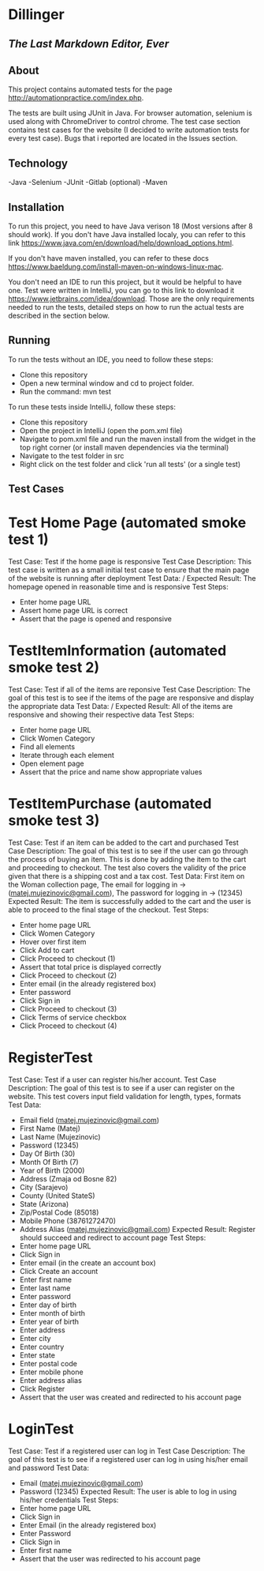 # Dillinger
## _The Last Markdown Editor, Ever_

## About

This project contains automated tests for the page http://automationpractice.com/index.php.

The tests are built using JUnit in Java. For browser automation, selenium is used along with ChromeDriver to control chrome.
The test case section contains test cases for the website (I decided to write automation tests for every test case).
Bugs that i reported are located in the Issues section.

## Technology

-Java
-Selenium
-JUnit
-Gitlab (optional)
-Maven

## Installation

To run this project, you need to have Java verison 18 (Most versions after 8 should work).
If you don't have Java installed localy, you can refer to this link https://www.java.com/en/download/help/download_options.html.

If you don't have maven installed, you can refer to these docs https://www.baeldung.com/install-maven-on-windows-linux-mac.

You don't need an IDE to run this project, but it would be helpful to have one.
Test were written in IntelliJ, you can go to this link to download it https://www.jetbrains.com/idea/download.
Those are the only requirements needed to run the tests, detailed steps on how to run the actual tests are described in the section below.

## Running

To run the tests without an IDE, you need to follow these steps:
- Clone this repository
- Open a new terminal window and cd to project folder.
- Run the command: mvn test

To run these tests inside IntelliJ, follow these steps:
- Clone this repository
- Open the project in IntelliJ (open the pom.xml file)
- Navigate to pom.xml file and run the maven install from the widget in the top right corner (or install maven dependencies via the terminal)
- Navigate to the test folder in src
- Right click on the test folder and click 'run all tests' (or a single test)


## Test Cases

# Test Home Page (automated smoke test 1)
Test Case: Test if the home page is responsive
Test Case Description: This test case is written as a small initial test case to ensure that the main page of the website is running after deployment
Test Data: /
Expected Result: The homepage opened in reasonable time and is responsive
Test Steps: 
- Enter home page URL
- Assert home page URL is correct
- Assert that the page is opened and responsive

# TestItemInformation (automated smoke test 2)
Test Case: Test if all of the items are reponsive
Test Case Description: The goal of this test is to see if the items of the page are responsive and display the appropriate data
Test Data: /
Expected Result: All of the items are responsive and showing their respective data
Test Steps: 
- Enter home page URL
- Click Women Category
- Find all elements
- Iterate through each element
- Open element page
- Assert that the price and name show appropriate values

# TestItemPurchase (automated smoke test 3)
Test Case: Test if an item can be added to the cart and purchased
Test Case Description: The goal of this test is to see if the user can go through the process of buying an item. This is done by adding the item to the cart and proceeding to checkout. The test also covers the validity of the price given that there is a shipping cost and a tax cost.
Test Data: First item on the Woman collection page, The email for logging in -> (matej.mujezinovic@gmail.com), The password for logging in -> (12345)
Expected Result: The item is successfully added to the cart and the user is able to proceed to the final stage of the checkout.
Test Steps: 
- Enter home page URL
- Click Women Category
- Hover over first item
- Click Add to cart
- Click Proceed to checkout (1)
- Assert that total price is displayed correctly
- Click Proceed to checkout (2)
- Enter email (in the already registered box)
- Enter password
- Click Sign in
- Click Proceed to checkout (3)
- Click Terms of service checkbox
- Click Proceed to checkout (4)

# RegisterTest
Test Case: Test if a user can register his/her account.
Test Case Description: The goal of this test is to see if a user can register on the website. This test covers input field validation for length, types, formats
Test Data: 
- Email field (matej.mujezinovic@gmail.com)
- First Name (Matej)
- Last Name (Mujezinovic)
- Password (12345)
- Day Of Birth (30)
- Month Of Birth (7)
- Year of Birth (2000)
- Address (Zmaja od Bosne 82)
- City (Sarajevo)
- County (United StateS)
- State (Arizona)
- Zip/Postal Code (85018)
- Mobile Phone (38761272470)
- Address Alias (matej.mujezinovic@gmail.com)
Expected Result: Register should succeed and redirect to account page
Test Steps: 
- Enter home page URL
- Click Sign in
- Enter email (in the create an account box)
- Click Create an account
- Enter first name
- Enter last name
- Enter password
- Enter day of birth
- Enter month of birth
- Enter year of birth
- Enter address
- Enter city
- Enter country
- Enter state
- Enter postal code
- Enter mobile phone
- Enter address alias
- Click Register
- Assert that the user was created and redirected to his account page

# LoginTest 
Test Case: Test if a registered user can log in
Test Case Description: The goal of this test is to see if a registered user can log in using his/her email and password
Test Data:
- Email (matej.mujezinovic@gmail.com)
- Password (12345)
Expected Result: The user is able to log in using his/her credentials
Test Steps: 
- Enter home page URL
- Click Sign in
- Enter Email (in the already registered box)
- Enter Password
- Click Sign in
- Enter first name
- Assert that the user was redirected to his account page


